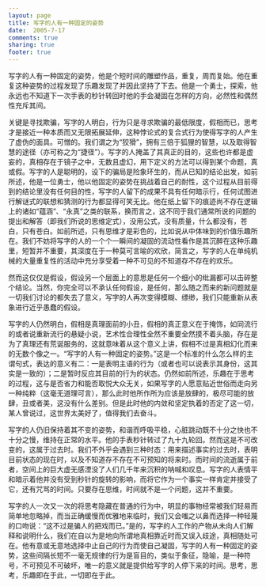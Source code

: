 ```yaml
---
layout: page
title: 写字的人有一种固定的姿势
date:  2005-7-17
comments: true
sharing: true
footer: true
---
```

写字的人有一种固定的姿势，他是个短时间的雕塑作品，重复，周而复始。他在重复这种姿势的过程发现了乐趣发现了并因此坚持了下去。他是一个勇士，探索，他永远也不知道下一次手表的秒针转回时他的手会凝固在怎样的方向，必然性和偶然性充斥其间。

关键是寻找欺骗，写字的人明白，行为只是寻求欺骗的最低限度，假相而已，思考才是接近一种本质而又无限拓展延伸，这种悖论式的复合式行为使得写字的人产生了虚伪的面具。可憎的。我们谓之为“狡猾”，拥有三倍于狐狸的智慧，以及取得智慧的途径（亦可称之为“捷径”）。写字的人掩盖了其真正的目的，这些也许都是虚妄的，真相存在于镜子之中，无数且虚幻，用下定义的方法可以得到某个命题，真或假。写字的人是聪明的，设下的骗局是险象环生的，而从已知的结论出发，如前所述，他是一位勇士，他以他固定的姿势在挑战着自己的耐性，这个过程从目前得到的结论里没有任何目的性，写字的人留下的成果不具有任何暗示行，任何试图进行解谜式的联想和猜测的行为都显得可笑无比。他在纸上留下的痕迹尚不存在逻辑上的诸如“蕴涵”、“永真”之类的联系，换而言之，这不同于我们通常所说的问题的提出和解答（即我们所说的思维定式），没用公式，没有质量，什么都没有，苍白，只有苍白。如前所述，只有思维才是彩色的，比如说从中体味到的价值乐趣所在。我们不妨将写字的人的一个个一瞬间的凝固的流动性看作是其沉醉在这种乐趣里，短暂并不重要，其深度在于一种莫可言喻的欢欣，简言之，写字的人在单纯机械的大量重复性的活动中充分享受着一种不可见的不知道存不存在的欢乐。

然而这仅仅是假设，假设另一个层面上的意思是任何一个细小的纰漏都可以击碎整个结论。当然，你完全可以不承认任何假设，是任何，那么随之而来的新问题就是一切我们讨论的都失去了意义，写字的人再次变得模糊、缥缈，我们只能重新从表象进行近乎愚蠢的假设。

写字的人仍然明白，假相是真理面前的小丑，假相的真正意义在于掩饰，如同流行的或者说重新流行的悬疑小说，艺术性合理性全然不重要全然摸不着头脑，存在是为了真理还有荒诞服务的，这就意味着从这个意义上讲，假相不过是真相幻化而来的无数个像之一。“写字的人有一种固定的姿势。”这是一个标准的什么怎么样的主谓句式，表达的意义有二：一是表明主语的行为（或者也可以说表示其身份，这其实是一致的）；二是暂时反应其目前的行为的状态。仍然如前所述，乐趣在于思考的过程，这与是否省力和能否取悦大众无关，如果写字的人愿意贴近世俗而走向另一种纯粹（这毫无道理可言），那么此时他所作所为应该是放肆的，极尽可能的放肆，丑或者美，这没有什么差别。但是此时他的内敛和坚定执着的否定了这一切，某人曾说过，这世界太美好了，值得我们去奋斗。

写字的人仍旧保持着其不变的姿势，和谐而呼吸平稳，心脏跳动既不十分之快也不十分之慢，维持在正常的水平。他的手表秒针转过了九十九轮回。然而这是不可改变的，这属于过去时。我们不外乎会遇到三种时态：用来描述事实的过去时，表明目前状态的现在时，以及不知道存不存在不可预知的将来时。而时间的流逝属于前者，空间上的巨大虚无感湮没了人们几千年来沉积的呐喊和叹息。写字的人表情平和暗示着他并没有受到秒针的旋转的影响，而将它作为一个事实一样肯定并接受了它，还有咒骂的时间。只要存在思维，时间就不是一个问题，这并不重要。

写字的人一次又一次的将思考隐藏在普通的行为中，明显的事物经常被我们轻易而简单地忽略掉，而当正确缓慢而优雅地来临时，我们又会嗤之以鼻而选择一种轻蔑的口吻说：“这不过是骗人的把戏而已。”是的，写字的人工作的产物从未向人们解释和说明什么，我们在自以为是地向所谓地真相靠近时而又误入歧途，真相随处可在。他有意或无意地选择中止自己的行为而使自己凝固，写字的人有一种固定的姿势，这些间隔长短不一毫无规律的行为是盲目的，类似于象征，隐喻，是一种符号，不可预见不可破坏，唯一的意义就是提供给写字的人停下来的时间。思考，思考，乐趣即在于此，一切即在于此。